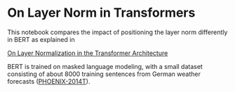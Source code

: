 # On Layer Norm in Transformers

This notebook compares the impact of positioning the layer norm differently in BERT as explained in

[On Layer Normalization in the Transformer Architecture](http://proceedings.mlr.press/v119/xiong20b/xiong20b.pdf)

BERT is trained on masked language modeling, with a small dataset consisting of about 8000 training sentences from German weather forecasts ([PHOENIX-2014T](https://www-i6.informatik.rwth-aachen.de/~koller/RWTH-PHOENIX-2014-T/)).
